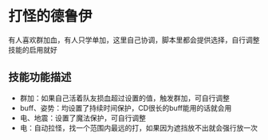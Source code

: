 # 打怪的德鲁伊

有人喜欢群加血，有人只学单加，这里自己协调，脚本里都会提供选择，自行调整技能的启用就好

## 技能功能描述

- 群加：如果自己活着队友损血超过设置的值，触发群加，可自行调整
- buff、姿势：均设置了持续时间保护，CD很长的buff能用的话就会用
- 电、地震：设置了魔法保护，可自行调整
- 电：自动拉怪，找一个范围内最远的打，如果因为遮挡放不出就会强行放一次